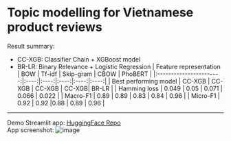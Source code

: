 # Topic modelling for Vietnamese product reviews
Result summary:
* CC-XGB: Classifier Chain + XGBoost model
* BR-LR: Binary Relevance + Logistic Regression
|   Feature representation          | BOW  | Tf-idf | Skip-gram | CBOW | PhoBERT |
|:-----------------------:|:----:|:----:|:----:|:----:|:----:|
| Best performing model  | CC-XGB | CC-XGB | CC-XGB | CC-XGB| BR-LR |
|       Hamming loss      |  0.049 | 0.05 | 0.071 | 0.066 | 0.022 |
|        Macro-F1        | 0.89 | 0.89 | 0.83 | 0.84 | 0.96 |
|          Micro-F1         | 0.92 | 0.92 |0.88 | 0.89 | 0.96 |
----------------------------------------------------------------
Demo Streamlit app: [HuggingFace Repo](https://huggingface.co/spaces/NTDuy/vietnamese-shopee-streamlit)
<br />
App screenshot:
![image](https://github.com/DDKson/THESIS_DSEB62-Product_review_analysis/assets/92723196/7e633598-68b7-46ed-a1ed-64943e6f6207)

